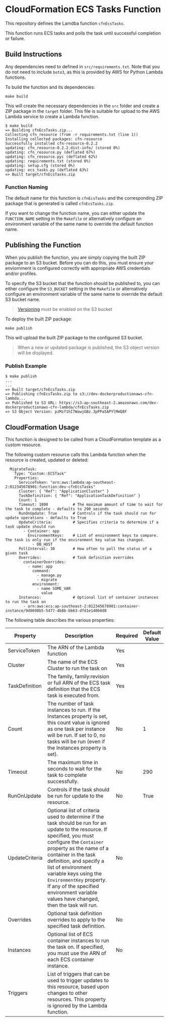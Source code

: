 # CloudFormation ECS Tasks Function

This repository defines the Lamdba function `cfnEcsTasks`.

This function runs ECS tasks and polls the task until successful completion or failure.

## Build Instructions

Any dependencies need to defined in `src/requirements.txt`.  Note that you do not need to include `boto3`, as this is provided by AWS for Python Lambda functions.

To build the function and its dependencies:

`make build`

This will create the necessary dependencies in the `src` folder and create a ZIP package in the `target` folder.  This file is suitable for upload to the AWS Lambda service to create a Lambda function.

```
$ make build
=> Building cfnEcsTasks.zip...
Collecting cfn_resource (from -r requirements.txt (line 1))
Installing collected packages: cfn-resource
Successfully installed cfn-resource-0.2.2
updating: cfn_resource-0.2.2.dist-info/ (stored 0%)
updating: cfn_resource.py (deflated 67%)
updating: cfn_resource.pyc (deflated 62%)
updating: requirements.txt (stored 0%)
updating: setup.cfg (stored 0%)
updating: ecs_tasks.py (deflated 63%)
=> Built target/cfnEcsTasks.zip
```

### Function Naming

The default name for this function is `cfnEcsTasks` and the corresponding ZIP package that is generated is called `cfnEcsTasks.zip`.

If you want to change the function name, you can either update the `FUNCTION_NAME` setting in the `Makefile` or alternatively configure an environment variable of the same name to override the default function name.

## Publishing the Function

When you publish the function, you are simply copying the built ZIP package to an S3 bucket.  Before you can do this, you must ensure your enviornment is configured correctly with appropriate AWS credentials and/or profiles.

To specify the S3 bucket that the function should be published to, you can either configure the `S3_BUCKET` setting in the `Makefile` or alternatively configure an environment variable of the same name to override the default S3 bucket name.

> [Versioning](http://docs.aws.amazon.com/AmazonS3/latest/dev/Versioning.html) must be enabled on the S3 bucket

To deploy the built ZIP package:

`make publish`

This will upload the built ZIP package to the configured S3 bucket.

> When a new or updated package is published, the S3 object version will be displayed.

### Publish Example

```
$ make publish
...
...
=> Built target/cfnEcsTasks.zip
=> Publishing cfnEcsTasks.zip to s3://dev-dockerproductionaws-cfn-lambda...
=> Published to S3 URL: https://s3-ap-southeast-2.amazonaws.com/dev-dockerproductionaws-cfn-lambda/cfnEcsTasks.zip
=> S3 Object Version: pzMzf1hI7WawjGBz.3pPPa5APYlMmQ8F
```

## CloudFormation Usage

This function is designed to be called from a CloudFormation template as a custom resource.

The following custom resource calls this Lambda function when the resource is created, updated or deleted:

```
  MigrateTask:
    Type: "Custom::ECSTask"
    Properties:
      ServiceToken: "arn:aws:lambda:ap-southeast-2:012345678901:function:dev-cfnEcsTasks"
      Cluster: { "Ref": "ApplicationCluster" }
      TaskDefinition: { "Ref": "ApplicationTaskDefinition" }
      Count: 1              
      Timeout: 1800           # The maximum amount of time to wait for the task to complete - defaults to 290 seconds
      RunOnUpdate: True       # Controls if the task should run for update operations - defaults to True
      UpdateCriteria:         # Specifies criteria to determine if a task update should run
        - Container: app
          EnvironmentKeys:    # List of environment keys to compare.  The task is only run if the environment key value has changed.
            - DB_HOST
      PollInterval: 30        # How often to poll the status of a given task
      Overrides:              # Task definition overrides
        containerOverrides:
          - name: app
            command:
              - manage.py
              - migrate
            environment:
              - name SOME_VAR
                value
      Instances:              # Optional list of container instances to run the task on
        - arn:aws:ecs:ap-southeast-2:012345678901:container-instance/9d8698b5-5477-4b8b-bb63-dfd1e140b0d8

```

The following table describes the various properties:

| Property       | Description                                                                                                                                                                                                                                                                                                                                                                                          | Required | Default Value |
|----------------|------------------------------------------------------------------------------------------------------------------------------------------------------------------------------------------------------------------------------------------------------------------------------------------------------------------------------------------------------------------------------------------------------|----------|---------------|
| ServiceToken   | The ARN of the Lambda function                                                                                                                                                                                                                                                                                                                                                                       | Yes      |               |
| Cluster        | The name of the ECS Cluster to run the task on                                                                                                                                                                                                                                                                                                                                                       | Yes      |               |
| TaskDefinition | The family, family:revision or full ARN of the ECS task definition that the ECS task is executed from.                                                                                                                                                                                                                                                                                               | Yes      |               |
| Count          | The number of task instances to run.  If the Instances property is set, this count value is ignored as one task per instance will be run.  If set to 0, no tasks will be run (even if the Instances property is set).                                                                                                                                                                                | No       | 1             |
| Timeout        | The maximum time in seconds to wait for the task to complete successfully.                                                                                                                                                                                                                                                                                                                           | No       | 290           |
| RunOnUpdate    | Controls if the task should be run for update to the resource.                                                                                                                                                                                                                                                                                                                                       | No       | True          |
| UpdateCriteria | Optional list of criteria used to determine if the task should be run for an update to the resource.   If specified, you must configure the `Container` property as the name of a container in the task definition, and specify a list of environment variable keys using the `EnvironmentKey` property.  If any of the specified environment variable values  have changed, then the task will run. | No       |               |
| Overrides      | Optional task definition overrides to apply to the specified task definition.                                                                                                                                                                                                                                                                                                                        | No       |               |
| Instances      | Optional list of ECS container instances to run the task on.  If specified, you must use the ARN of each ECS container instance.                                                                                                                                                                                                                                                                     | No       |               |
| Triggers       | List of triggers that can be used to trigger updates to this resource, based upon changes to other resources.  This property is ignored by the Lambda function.  
